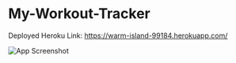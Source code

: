 # My-Workout-Tracker

Deployed Heroku Link: https://warm-island-99184.herokuapp.com/

![App Screenshot](/public/screenshot.png)
<!-- ![Alt text](http://full/path/to/img.jpg "Optional title") -->
